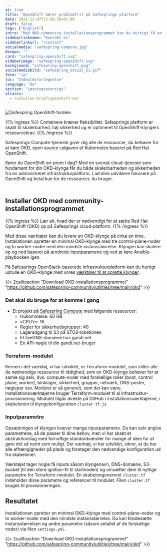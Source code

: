 ```yaml
---
ai: true
title: "OpenShift kører problemfrit på Safesprings platform"
date: 2021-12-07T13:58:58+01:00
draft: false
tags: ["English"]
intro: "Med OKD-community-installationsprogrammet kan du hurtigt få en OpenShift-klynge op at køre."
sidebarlinkname: "Kontakt os"
sidebarlinkurl: "/contact"
socialmedia: "safespring-compute.jpg"
devops: ""
card: "safespring-openshift.svg"
sidebarimage: "safespring-openshift.svg"
background: "safespring-openshift.png"
socialmediabild: "safespring_social_21.gif"
form: "ja"
toc: "Indholdsfortegnelse"
language: "da"
section: "Løsningsoversigt"
aliases:
  - /solution-brief/openshift-en/
---
```


![Safespring OpenShift-fordele](/img/safespring_key-points-openshift-3.svg)

{{% ingress %}}
Containere kræver fleksibilitet. Safesprings platform er skabt til skalerbarhed, høj sikkerhed og er optimeret til OpenShift-klyngers ressourcekrav.
{{% /ingress %}}

Safesprings Compute-tjeneste giver dig alle de ressourcer, du behøver for at køre OKD, open source-udgaven af Kubernetes baseret på Red Hat OpenShift.

Kører du OpenShift on-prem i dag? Med en svensk cloud-tjeneste som fundament for din OKD-klynge får du både skalerbarheden og sikkerheden fra en administreret infrastrukturplatform. Lad dine udviklere fokusere på OpenShift og betal kun for de ressourcer, du bruger.

<div style="margin-bottom:50px;"></div>

<script data-theme="solarized-dark" id="asciicast-J98pWS97p1zAHM8L1VFmB7Bre" src="https://asciinema.org/a/J98pWS97p1zAHM8L1VFmB7Bre.js" data-autoplay="true" data-loop="true" data-speed="2" async></script>

## Installer OKD med community-installationsprogrammet

{{% ingress %}}
Lær alt, hvad der er nødvendigt for at sætte Red Hat OpenShift (OKD) op på Safesprings cloud-platform.
{{% /ingress %}}

Med disse værktøjer kan du levere en OKD-klynge på cirka en time. Installationen opretter en minimal OKD-klynge med tre control-plane-noder og to worker-noder med den mindste instansstørrelse. Klyngen kan skalere op og ned baseret på ændrede inputparametre og ved at køre Ansible-playbooken igen.

På Safesprings OpenStack-baserede infrastrukturplatform kan du hurtigt udrulle en OKD-klynge med vores [værktøjer til at oprette klynger][1].

{{< 2calltoaction "Download OKD-installationsprogrammet" "https://github.com/safespring-community/utilities/tree/main/okd" >}}

### Det skal du bruge for at komme i gang

- Et projekt på [Safespring Compute](/services/compute/) med følgende ressourcer:
  - Hukommelse: 60 GB
  - vCPU'er: 16
  - Regler for sikkerhedsgrupper: 40
  - Lageradgang til S3 på STO2-lokationen
  - Et liveDNS-domæne hos gandi.net
  - En API-nøgle til din gandi.net-bruger

### Terraform-modulet

Kernen i det værktøj, vi har udviklet, er Terraform-modulet, som stiller alle de nødvendige ressourcer til rådighed, som en OKD-klynge behøver for at samle sig selv, dvs. compute-noder med forskellige roller (boot, control plane, worker), bloklager, sikkerhed, grupper, netværk, DNS-poster, nøglepar osv. Modulet er så generelt, som det kan være. Installationsværktøjerne bruger Terraform-modulet til al infrastruktur-provisionering. Modulet tilgås direkte på GitHub i installationsværktøjerne, i skabelonen til klyngekonfiguration `cluster.tf.js`.

### Inputparametre

Opsætningen af klyngen kræver mange inputparametre. Du kan selv angive parametrene, så de passer til dine behov, men vi har skabt et abstraktionslag med fornuftige standardværdier for mange af dem for at gøre det så nemt som muligt. Det værktøj, vi har udviklet, sikrer, at du har alle afhængigheder på plads og foretager den nødvendige konfiguration ud fra skabeloner.

Værktøjet tager nogle få inputs såsom klyngenavn, DNS-domæne, S3-bucket (til den store ignition-fil til startnoden) og omsætter dem til nyttige parametre for Terraform-modulet. En skabelongenereret `cluster.tf` indeholder disse parametre og referencer til modulet. Filen `cluster.tf` bruges til provisioneringen.

## Resultatet

Installationen opretter en minimal OKD-klynge med control-plane-noder og to worker-noder med den mindste instansstørrelse. Du kan tilsidesætte instansstørrelsen og andre parametre (såsom antallet af de forskellige noder) via filen `settings.yml`.

{{< 2calltoaction "Download OKD-installationsprogrammet" "https://github.com/safespring-community/utilities/tree/main/okd" >}}

[1]: https://github.com/safespring-community/utilities/tree/main/okd
